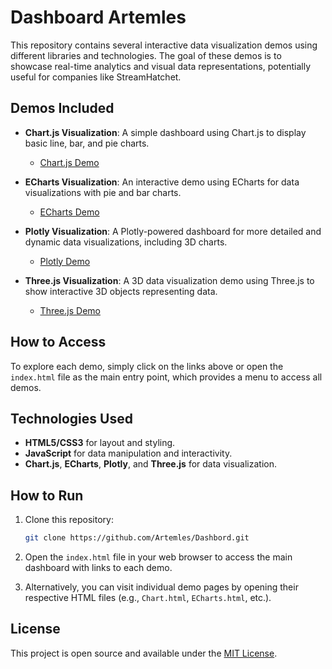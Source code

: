 # Dashboard Artemles

This repository contains several interactive data visualization demos using different libraries and technologies. The goal of these demos is to showcase real-time analytics and visual data representations, potentially useful for companies like StreamHatchet.

## Demos Included

- **Chart.js Visualization**: A simple dashboard using Chart.js to display basic line, bar, and pie charts.
  - [Chart.js Demo](Chart.html)

- **ECharts Visualization**: An interactive demo using ECharts for data visualizations with pie and bar charts.
  - [ECharts Demo](ECharts.html)

- **Plotly Visualization**: A Plotly-powered dashboard for more detailed and dynamic data visualizations, including 3D charts.
  - [Plotly Demo](Plotly.html)

- **Three.js Visualization**: A 3D data visualization demo using Three.js to show interactive 3D objects representing data.
  - [Three.js Demo](three.html)

## How to Access

To explore each demo, simply click on the links above or open the `index.html` file as the main entry point, which provides a menu to access all demos.

## Technologies Used

- **HTML5/CSS3** for layout and styling.
- **JavaScript** for data manipulation and interactivity.
- **Chart.js**, **ECharts**, **Plotly**, and **Three.js** for data visualization.
  
## How to Run

1. Clone this repository:

    ```bash
    git clone https://github.com/Artemles/Dashbord.git
    ```

2. Open the `index.html` file in your web browser to access the main dashboard with links to each demo.

3. Alternatively, you can visit individual demo pages by opening their respective HTML files (e.g., `Chart.html`, `ECharts.html`, etc.).

## License

This project is open source and available under the [MIT License](LICENSE).
